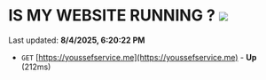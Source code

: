# IS MY WEBSITE RUNNING ? [![](https://img.shields.io/static/v1?label=Sponsor&message=%E2%9D%A4&logo=GitHub&color=%23fe8e86)](https://github.com/sponsors/Youssef-Lehmam)

Last updated: **8/4/2025, 6:20:22 PM**

- `GET` [https://youssefservice.me](https://youssefservice.me) - **Up** (212ms)

